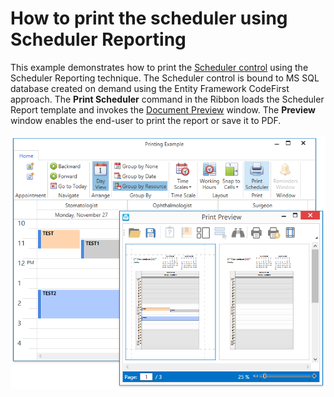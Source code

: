 # How to print the scheduler using Scheduler Reporting


This example demonstrates how to print the <a href="http://help.devexpress.com/#WPF/CustomDocument114881">Scheduler control</a> using the Scheduler Reporting technique. The Scheduler control is bound to MS SQL database created on demand using the Entity Framework CodeFirst approach. The <strong>Print Scheduler</strong> command in the Ribbon loads the Scheduler Report template and invokes the <a href="https://documentation.devexpress.com/XtraReports/15016/Creating-End-User-Reporting-Applications/WPF-Reporting/Document-Preview">Document Preview</a> window. The <strong>Preview </strong>window enables the end-user to print the report or save it to PDF.<br><br><img src="https://raw.githubusercontent.com/DevExpress-Examples/how-to-print-the-scheduler-using-scheduler-reporting-t581109/17.2.3+/media/6fd128a0-1b4f-44f4-b021-f7b7efd0afe9.png">

<br/>


